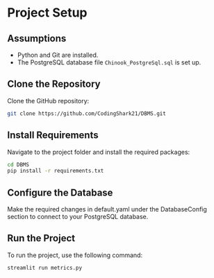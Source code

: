 # Project Setup

## Assumptions
- Python and Git are installed.
- The PostgreSQL database file `Chinook_PostgreSql.sql` is set up.

## Clone the Repository
Clone the GitHub repository:
```bash
git clone https://github.com/CodingShark21/DBMS.git
```

## Install Requirements
Navigate to the project folder and install the required packages:
```bash
cd DBMS
pip install -r requirements.txt
```
## Configure the Database
Make the required changes in default.yaml under the DatabaseConfig section to connect to your PostgreSQL database.

## Run the Project
To run the project, use the following command:
```bash
streamlit run metrics.py
```
